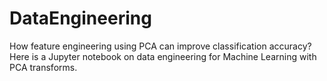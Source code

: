 # DataEngineering

How feature engineering using PCA can improve classification accuracy? Here is a Jupyter notebook on data engineering for Machine Learning with PCA transforms.

